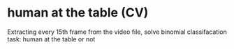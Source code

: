 # human at the table (CV)
Extracting every 15th frame from the video file, solve binomial classifacation task: human at the table or not
